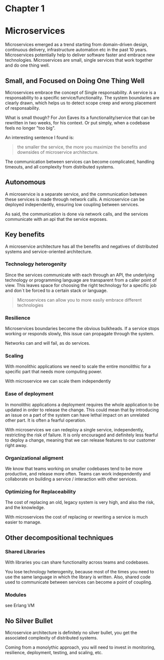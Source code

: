 # Chapter 1
# Microservices

Microservices emerged as a trend starting from domain-driven design, continuous delivery, infrastructure automation etc in the past 10 years.
Microservices potentially help to deliver software faster and embrace new technologies.
Microservices are small, single services that work together and do one thing well.

## Small, and Focused on Doing One Thing Well

Microservices embrace the concept of Single responsability. A service is a responsability to a specific service/functionality.
The system boundaries are clearly drawn, which helps us to detect scope creep and wrong placement of responsability.

What is small though? For Jon Eaves its a functionality/service that can be rewritten in two weeks, for his context. Or put simply, when a codebase feels no longer "too big".

An interesting sentence I found is: 

> the smaller the service, the more you maximize the benefits and downsides of microservice architecture.

The communication between services can become complicated, handling timeouts, and all complexity from distributed systems.


## Autonomous

A microservice is a separate service, and the communication between these services is made through network calls.
A microservice can be deployed independently, ensuring low coupling between services.

As said, the communication is done via network calls, and the services communicate with an api that the service exposes.


## Key benefits

A microservice architecture has all the benefits and negatives of distributed systems and service-oriented architecture.

### Technology heterogenity

Since the services communicate with each through an API, the underlying technology or programming language are transparent from a caller point of view.
This leaves space for choosing the right technology for a specific job and don`t be forced to a certain stack or language.

> Microservices can allow you to more easily embrace different technologies

### Resilience

Microservices boundaries become the obvious bulkheads. If a service stops working or responds slowly, this issue can propagate through the system.

Networks can and will fail, as do services.

### Scaling

With monolithic applications we need to scale the entire monolithic for a specific part that needs more computing power.

With microservice we can scale them independently

### Ease of deployment

In monolithic applications a deployment requires the whole application to be updated in order to release the change.
This could mean that by introducing an issue on a part of the system can have lethal impact on an unrelated other part.
It is often a fearful operation.

With microservices we can redeploy a single service, independently, restricting the risk of failure.
It is only encouraged and definitely less fearful to deploy a change, meaning that we can release features to our customer right away.

### Organizational aligment

We know that teams working on smaller codebases tend to be more productive, and release more often.
Teams can work independently and collaborate on building a service / interaction with other services.

### Optimizing for Replaceability

The cost of replacing an old, legacy system is very high, and also the risk, and the knowledge.

With microservices the cost of replacing or rewriting a service is much easier to manage.



## Other decompositional techniques

### Shared Libraries

With libraries you can share functionality across teams and codebases.

You lose technology heterogenity, because most of the times you need to use the same language in which the library is written.
Also, shared code used to communicate between services can become a point of coupling.

### Modules

see Erlang VM



## No Silver Bullet

Microservice architecture is definitely no silver bullet, you get the associated complexity of distributed systems.

Coming from a monolythic approach, you will need to invest in monitoring, resilience, deployment, testing, and scaling, etc.




